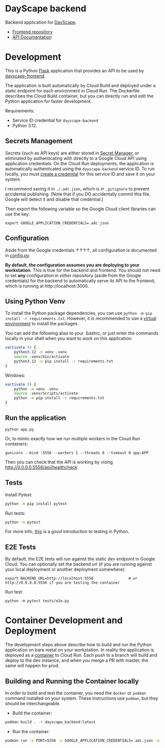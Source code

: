 # DayScape backend

Backend application for [DayScape](https://dayscape.netlify.app/).

- [Frontend repository](https://github.com/Capstone-DayScape/dayscape-frontend)
- [API Documentation](API.md)

# Development

This is a Python [Flask](https://flask.palletsprojects.com/) application that provides an API to be used by [dayscape-frontend](https://github.com/Capstone-DayScape/dayscape-frontend).

The application is built automatically by Cloud Build and deployed under a static endpoint for each environment in Cloud Run. The Dockerfile describes the Cloud Build container, but you can directly run and edit the Python application for faster development.

Requirements:
- Service ID credential for `dayscape-backend`
- Python 3.12.

## Secrets Management

Secrets (such as API keys) are either stored in [Secret Manager](https://console.cloud.google.com/security/secret-manager), or eliminated by authenticating with directly to a Google Cloud API using application credentials. On the Cloud Run deployments, the application is automatically authenticated using the `dayscape-backend` service ID. To run locally, you must [create a credential](https://console.cloud.google.com/apis/credentials) for this service ID and save it on your system.

I recommend saving it in `./.adc.json`, which is in `.gitignore` to prevent accidental publishing. (Note that if you DO accidentally commit this file, Google will detect it and disable that credential.)

Then export the following variable so the Google Cloud client libraries can use the key:

```
export GOOGLE_APPLICATION_CREDENTIALS=.adc.json
```

## Configuration
Aside from the Google credentials ↑↑↑↑, all configuration is documented in [config.py](config.py). 

**By default, the configuration assumes you are deploying to your workstation**. This is true for the backend and frontend. You should not need to set **any** configuration in *either* repository (aside from the Google credentials) for the backend to automatically serve its API to the frontend, which is running at http://localhost:3000.

## Using Python Venv

To install the Python package dependencies, you can use `python -m pip install -r requirements.txt`. However, it is recommended to use a [virtual environment](https://docs.python.org/3/library/venv.html) to install the packages.

You can add the following alias to your .bashrc, or just enter the commands locally in your shell when you want to work on this application:

```bash
vactivate () {
	python3.12 -m venv .venv
	source .venv/bin/activate
	python3.12 -m pip install -r requirements.txt
}
```

Windows:

```bash
vactivate () {
    python -m venv .venv
	source .venv/Scripts/activate
	python -m pip install -r requirements.txt
}
```

## Run the application

```
python app.py
```

Or, to mimic exactly how we run multiple workers in the Cloud Run containers:
```
gunicorn --bind :5556 --workers 1 --threads 8 --timeout 0 app:APP
```

Then you can check that the API is working by vising http://0.0.0.0:5556/api/healthcheck

## Tests

Install Pytest:

```bash
python -m pip install pytest
```

Run tests:
```bash
python -m pytest
```

For more info, [this](https://realpython.com/python-testing/) is a good introduction to testing in Python.

## E2E Tests

By default, the E2E tests will run against the static dev endpoint in Google Cloud. You can optionally set the backend url (if you are running against your local deployment or another deployment somewhere):

```
export BACKEND_URL=http://localhost:5556                # or http://0.0.0.0:5556 if you are testing the container
```

Run test:
```
python -m pytest tests/e2e.py
```

# Container Development and Deployment

The development steps above describe how to build and run the Python application on bare metal on your workstation. In reality the application is deployed as a [container](https://www.redhat.com/en/topics/containers/whats-a-linux-container) to Cloud Run. Each push to a branch will build and deploy to the dev instance, and when you merge a PR with master, the same will happen for prod.

## Building and Running the Container locally
In order to build and test the container, you need the `docker` or `podman` command installed on your system. These instructions use `podman`, but they should be interchangeable.

- Build the container:
```bash
podman build . -t dayscape_backend:latest
```

- Run the container:
```bash
podman run -e PORT=5556 -e GOOGLE_APPLICATION_CREDENTIALS=.adc.json -p 5556:5556 dayscape_backend:latest
```
